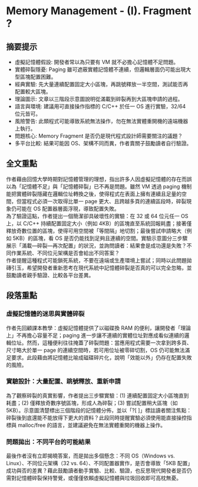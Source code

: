 # Memory Management - (I). Fragment ?

## 摘要提示
- 虛擬記憶體假設: 開發者常以為只要有 VM 就不必擔心記憶體不足問題。  
- 實體碎裂隱憂: Paging 雖可遮蔽實體記憶體不連續，但邏輯層面仍可能出現大型區塊配置困難。  
- 經典實驗: 先大量連續配置固定大小區塊，再跳號釋放一半空間，測試能否再配置較大區塊。  
- 理論圖示: 文章以三階段示意圖說明從滿載到碎裂再到大區塊申請的過程。  
- 語言與環境: 建議用可直接操作指標的 C/C++ 於任一 OS 進行實驗，32/64 位元皆可。  
- 風險警告: 此類程式可能導致系統無法操作，勿在無法實體重開機的遠端機器上執行。  
- 問題核心: Memory Fragment 是否仍是現代程式設計師需要關注的議題？  
- 多平台比較: 結果可能因 OS、架構不同而異，作者賣關子鼓勵讀者自行驗證。  

## 全文重點
作者藉由回憶大學時期對記憶體管理的理想，指出許多人因虛擬記憶體的存在而誤以為「記憶體不足」與「記憶體碎裂」已不再是問題。雖然 VM 透過 paging 機制能把實體碎裂隱藏在邏輯位址轉換之後，使得程式在表面上擁有連續且足量的空間，但當程式必須一次取得比單一 page 更大、且跨越多頁的連續區段時，碎裂現象仍可能在 OS 配置器層面浮現，導致配置失敗。  
為了驗證這點，作者提出一個簡潔卻具破壞性的實驗：在 32 或 64 位元任一 OS 上，以 C/C++ 持續配置固定大小（例如 4KB）的區塊直至系統回報耗盡；接著僅釋放奇數位置的區塊，使得可用空間被「等間隔」地切割；最後嘗試申請略大（例如 5KB）的區塊，看 OS 是否仍能找到足夠且連續的空間。實驗示意圖分三步驟展示「滿載—碎裂—再次配置」的狀況，並詢問讀者：結果會是成功還是失敗？不同作業系統、不同位元架構是否會給出不同答案？  
作者提醒這種程式可能鎖死系統，不要在遠端或生產環境上嘗試；同時以此問題拋磚引玉，希望開發者重新思考在現代系統中記憶體碎裂是否真的可以完全忽略，並鼓勵讀者親手驗證、比較各平台差異。

## 段落重點
### 虛擬記憶體的迷思與實體碎裂
作者先回顧課本教學：虛擬記憶體提供了以磁碟換 RAM 的便利，讓開發者「理論上」不再擔心容量不足；paging 進一步讓不連續的實體位址對應成看似連續的邏輯位址。然而，這種便利往往掩蓋了碎裂問題：當應用程式需要一次拿到跨多頁、尺寸略大於單一 page 的連續空間時，若可用位址被零碎切割，OS 仍可能無法滿足要求。此段藉由將記憶體比喻成磁碟碎片化，說明「效能以外」仍存在配置失敗的風險。

### 實驗設計：大量配置、跳號釋放、重新申請
為了觀察碎裂的真實影響，作者提出三步驟實驗：(1) 連續配置固定大小區塊直到耗盡；(2) 僅釋放奇數序號區塊，形成人為碎裂；(3) 嘗試配置稍大區塊（如 5KB）。示意圖清楚標出三個階段的記憶體分佈，並以「?[ ]」標註讀者關注焦點：碎裂後到底還能不能放得下更大的資料？此段同時提醒實驗必須使用能直接操控指標與 malloc/free 的語言，並建議避免在無法實體重開的機器上操作。

### 問題拋出：不同平台的可能結果
最後作者沒有立即揭曉答案，而是拋出多個懸念：不同 OS（Windows vs. Linux）、不同位元架構（32 vs. 64）、不同配置器實作，是否會導致「5KB 配置」成功與否的差異？藉此鼓勵讀者動手實驗、比較、驗證，也反思現代開發者是否仍需對記憶體碎裂保持警覺，或僅僅依賴虛擬記憶體與垃圾回收即可高枕無憂。